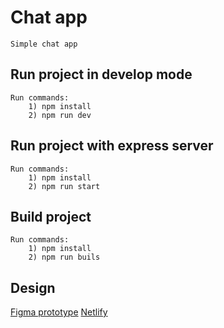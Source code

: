 # Chat app
    Simple chat app 

## Run project in develop mode
    Run commands:
        1) npm install
        2) npm run dev

## Run project with express server
    Run commands:
        1) npm install
        2) npm run start

## Build project
    Run commands:
        1) npm install
        2) npm run buils

## Design
[Figma prototype](https://www.figma.com/file/jF5fFFzgGOxQeB4CmKWTiE/Chat_external_link?node-id=1%3A616&t=Nw2ObR0fl28QcFWq-0)
[Netlify](https://iridescent-starburst-67dca7.netlify.app/)
